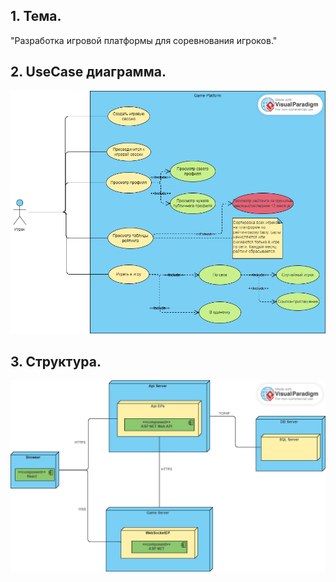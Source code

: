 ## 1. Тема.
"Разработка игровой платформы для соревнования игроков."

## 2. UseCase диаграмма.
![alt text](image/GamePlatformUseCase.png)

## 3. Структура.
![alt text](image/deploymentDiagramm.png)
